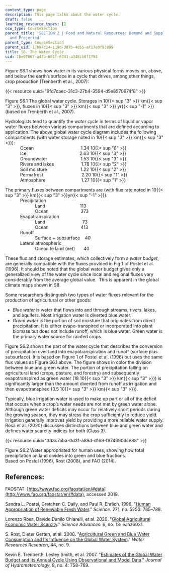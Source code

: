 ```yaml
---
content_type: page
description: This page talks about the water cycle.
draft: false
learning_resource_types: []
ocw_type: CourseSection
parent_title: 'SECTION 2 | Food and Natural Resources: Demand and Supply, Current
  and Projected'
parent_type: CourseSection
parent_uid: 17b97c14-119d-387b-4d55-af17e0f93899
title: S6. The Water Cycle
uid: 1be97067-a4fb-601f-6341-a348cb0f1753
---
```

Figure S6.1 shows how water in its various physical forms moves on, above, and below the earth’s surface in a cycle that drives, among other things, crop production (Trenberth et al., 2007):

{{< resource uuid="9fd7caec-31c3-27b4-3594-d5e8570974f8" >}}

Figure S6.1 The global water cycle. Storages in 10{{< sup "3" >}} km{{< sup "3" >}}, fluxes in 10{{< sup "3" >}} km{{< sup "3" >}} yr{{< sup "\-1" >}} (based on Trenberth et al., 2007).

Hydrologists tend to quantify the *water cycle* in terms of liquid or vapor water fluxes between various compartments that are defined according to application. The above global water cycle diagram includes the following compartments (with water storage noted in 10{{< sup "3" >}} km{{< sup "3" >}}):   
            Ocean                                      1.34 10{{< sup "6" >}}   
            Ice                                           2.63 10{{< sup "3" >}}   
            Groundwater                           1.53 10{{< sup "3" >}}   
            Rivers and lakes                      1.78 10{{< sup "2" >}}   
            Soil moisture                           1.22 10{{< sup "2" >}}   
            Permafrost                               2.20 10{{< sup "1" >}}   
            Atmosphere                             1.27 10{{< sup "1" >}}

The primary fluxes between compartments are (with flux rate noted in 10{{< sup "3" >}} km{{< sup "3" >}}yr{{< sup "\-1" >}}).   
            Precipitation   
                        Land                            113   
                        Ocean                          373   
            Evapotranspiration   
                        Land                              73   
                        Ocean                          413   
            Runoff   
                        Surface + subsurface    40   
            Lateral atmospheric   
                        Ocean to land (net)       40

These flux and storage estimates, which collectively form a *water budget*,  are generally compatible with the fluxes provided in Fig 1 of Postel et al. (1996). It should be noted that the global water budget gives only a generalized view of the water cycle since local and regional fluxes vary considerably from the average global value.  This is apparent in the global climate maps shown in S8.

Some researchers distinguish two types of water fluxes relevant for the production of agricultural or other goods:

- *Blue water* is water that flows into and through streams, rivers, lakes, and aquifers. Most irrigation water is diverted blue water.
- *Green water* is the portion of soil moisture that originates from direct precipitation. It is either evapo-transpired or incorporated into plant biomass but does not include runoff, which is blue water. Green water is the primary water source for rainfed crops.

Figure S6.2 shows the part of the water cycle that describes the conversion of precipitation over land into evapotranspiration and runoff (surface plus subsurface). It is based on Figure 1 of Postel et al. (1996) but uses the same flux values as Figure S6.1 above. The figure shows in color the division between blue and green water. The portion of precipitation falling on agricultural land (crops, pasture, and forestry) and subsequently evapotranspired as green water (18 10{{< sup "3" >}} km{{< sup "3" >}}) is significantly larger than the amount diverted from runoff as irrigation and then evapotranspired (3.5 10{{< sup "3" >}} km{{< sup "3" >}}).

Typically, blue irrigation water is used to make up part or all of the deficit that occurs when a crop’s water needs are not met by green water alone. Although green water deficits may occur for relatively short periods during the growing season, they may stress the crop sufficiently to reduce yield. Irrigation generally improves yield by providing a more reliable water supply. Rosa et al. (2020) discusses distinctions between blue and green water and defines water scarcity indices for both (Class 3).

{{< resource uuid="3d3c7aba-0d31-a89d-d169-f974690dce88" >}}

Figure S6.2 Water appropriated for human uses, showing how total precipitation on land divides into green and blue fractions.   
Based on Postel (1996), Rost (2008), and FAO (2014).

## References:

FAOSTAT  [http://www.fao.org/faostat/en/#data](http://www.fao.org/faostat/en/#data), accessed 2019.

Sandra L. Postel, Gretchen C. Daily, and Paul R. Ehrlich. 1996. "[Human Appropriation of Renewable Fresh Water](https://science.sciencemag.org/content/271/5250/785)." *Science*. 271, no. 5250: 785–788.

Lorenzo Rosa, Davide Danilo Chiarelli, et al. 2020. "[Global Agricultural Economic Water Scarcity](https://advances.sciencemag.org/content/6/18/eaaz6031)." *Science Advances*. 6, no. 18: eaaz6031.

S. Rost, Dieter Gerten, et al. 2008. "[Agricultural Green and Blue Water Consumption and Its Influence on the Global Water System](https://www.semanticscholar.org/paper/Agricultural-green-and-blue-water-consumption-and-Rost-Gerten/2a4f0a766813cb6a6640931554d5e5da0da93919)." *Water Resources Research*, 44, no. 9.

Kevin E. Trenberth, Lesley Smith, et al. 2007. "[Estimates of the Global Water Budget and Its Annual Cycle Using Observational and Model Data](https://journals.ametsoc.org/view/journals/hydr/8/4/jhm600_1.xml)." *Journal of Hydrometeorology*, 8, no. 4: 758–769.